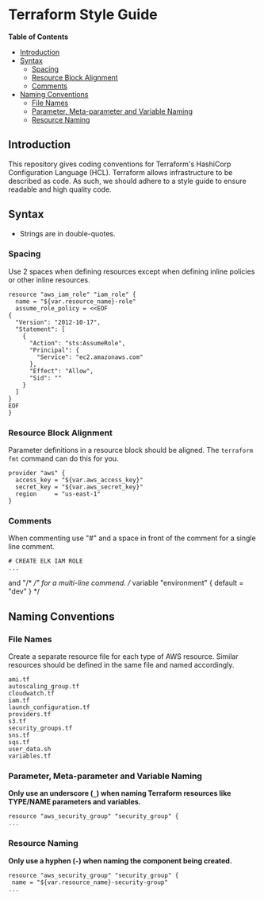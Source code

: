 # Terraform Style Guide

**Table of Contents**

<!-- START doctoc generated TOC please keep comment here to allow auto update -->
<!-- DON'T EDIT THIS SECTION, INSTEAD RE-RUN doctoc TO UPDATE -->
- [Introduction](#introduction)
- [Syntax](#syntax)
  - [Spacing](#spacing)
  - [Resource Block Alignment](#resource-block-alignment)
  - [Comments](#comments)
- [Naming Conventions](#naming-conventions)
  - [File Names](#file-names)
  - [Parameter, Meta-parameter and Variable Naming](#parameter-meta-parameter-and-variable-naming)
  - [Resource Naming](#resource-naming)

<!-- END doctoc generated TOC please keep comment here to allow auto update -->

## Introduction

This repository gives coding conventions for Terraform's HashiCorp Configuration Language (HCL). Terraform allows infrastructure to be described as code. As such, we should adhere to a style guide to ensure readable and high quality code.

## Syntax

- Strings are in double-quotes.

### Spacing

Use 2 spaces when defining resources except when defining inline policies or other inline resources.

```
resource "aws_iam_role" "iam_role" {
  name = "${var.resource_name}-role"
  assume_role_policy = <<EOF
{
  "Version": "2012-10-17",
  "Statement": [
    {
      "Action": "sts:AssumeRole",
      "Principal": {
        "Service": "ec2.amazonaws.com"
      },
      "Effect": "Allow",
      "Sid": ""
    }
  ]
}
EOF
}
```

### Resource Block Alignment

Parameter definitions in a resource block should be aligned. The `terraform fmt` command can do this for you.

```
provider "aws" {
  access_key = "${var.aws_access_key}"
  secret_key = "${var.aws_secret_key}"
  region     = "us-east-1"
}
```


### Comments

When commenting use "#" and a space in front of the comment for a single line comment.

```
# CREATE ELK IAM ROLE 
...
```

and "/* */" for a multi-line commend.
/* variable "environment" {
  default = "dev"
} */



## Naming Conventions

### File Names

Create a separate resource file for each type of AWS resource. Similar resources should be defined in the same file and named accordingly.

```
ami.tf
autoscaling_group.tf
cloudwatch.tf
iam.tf
launch_configuration.tf
providers.tf
s3.tf
security_groups.tf
sns.tf
sqs.tf
user_data.sh
variables.tf
```

### Parameter, Meta-parameter and Variable Naming

 __Only use an underscore (`_`) when naming Terraform resources like TYPE/NAME parameters and variables.__
 
 ```
resource "aws_security_group" "security_group" {
...
```

### Resource Naming

__Only use a hyphen (`-`) when naming the component being created.__

 ```
resource "aws_security_group" "security_group" {
  name = "${var.resource_name}-security-group"
...
```
